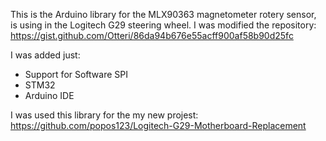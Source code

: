 This is the Arduino library for the MLX90363 magnetometer rotery sensor, is using in the Logitech G29 steering wheel.
I was modified the repository:
https://gist.github.com/Otteri/86da94b676e55acff900af58b90d25fc

I was added just:
- Support for Software SPI
- STM32
- Arduino IDE

I was used this library for the my new projest:
https://github.com/popos123/Logitech-G29-Motherboard-Replacement
